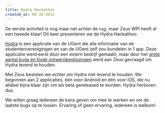 ```yaml
---
title: Hydra Hackathon
created_at: 09-10-2012
---
```


De eerste activiteit is nog maar net achter de rug, maar Zeus WPI heeft al een tweede klaar! Dit keer presenteren we de Hydra Hackathon:

[Hydra](https://www.ugent.be/nl/actueel/nieuws/persberichten/app-hydra-student-acitiviteit.htm) is een applicate van de UGent die alle informatie van de studentenverenigingen en van de UGent zelf zou bundelen in 1 app. Deze applicatie werd eerst door een extern bedrijf gemaakt, maar door het [grote aantal bugs en foute ontwerpbeslissingen](https://www.schamper.ugent.be/515/hydra-onthoofd) werd aan Zeus gevraagd om Hydra levend te houden.

Met Zeus besloten we echter om Hydra niet levend te houden: We begonnen aan 2 applicaties, één voor Android en één voor iOS, die nu allebei bijna klaar zijn om als beta gereleased te worden. Hydra herboren dus.

We willen graag iedereen de kans geven om mee te werken en om de laatste bugs op te lossen. Ervaring of geen ervaring, iedereen is welkom!
